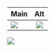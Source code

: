 | Main         | Alt            |
| ------------- |:-------------:|
|<img src="https://lanyard.cnrad.dev/api/938557606820204625?idleMessage=Probably%20doing%20something%20else..." href="https://discord.com/users/938557606820204625" />|<img src="https://lanyard.cnrad.dev/api/750781478991954031?hideDiscrim=true&idleMessage=Using%20My%20Main%20Account..." />|

<img src="https://github-readme-stats.vercel.app/api/top-langs/?username=itsjustjoshdev&layout=compact&theme=dark" href="https://github.com/ItsJustJoshDev" />

